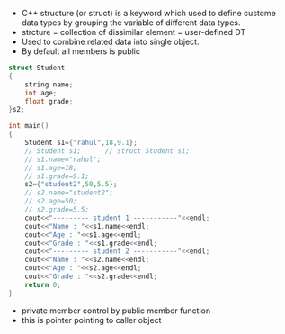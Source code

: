 - C++ structure (or struct) is a keyword which used to define custome data types by grouping the variable of different data types.
- strcture = collection of dissimilar element = user-defined DT
- Used to combine related data into single object.
- By default all members is public

```cpp
struct Student
{
    string name;
    int age;
    float grade;
}s2;

int main()
{
    Student s1={"rahul",18,9.1};
    // Student s1;      // struct Student s1;
    // s1.name="rahul";
    // s1.age=18;
    // s1.grade=9.1;
    s2={"student2",50,5.5};
    // s2.name="student2";
    // s2.age=50;
    // s2.grade=5.5;
    cout<<"--------- student 1 -----------"<<endl;
    cout<<"Name : "<<s1.name<<endl;
    cout<<"Age : "<<s1.age<<endl;
    cout<<"Grade : "<<s1.grade<<endl;
    cout<<"--------- student 2 -----------"<<endl;
    cout<<"Name : "<<s2.name<<endl;
    cout<<"Age : "<<s2.age<<endl;
    cout<<"Grade : "<<s2.grade<<endl;
    return 0;
}
```
- private member control by public member function 
- this is pointer pointing to caller object
``` 